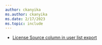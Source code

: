 ```yaml
---
author: ckanyika
ms.author: ckanyika
ms.date: 2/17/2023
ms.topic: include
---
```


- [License Source column in user list export](#license-source-column-in-user-list-export)
